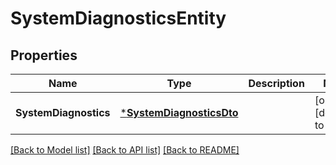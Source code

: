 # SystemDiagnosticsEntity

## Properties
Name | Type | Description | Notes
------------ | ------------- | ------------- | -------------
**SystemDiagnostics** | [***SystemDiagnosticsDto**](SystemDiagnosticsDTO.md) |  | [optional] [default to null]

[[Back to Model list]](../README.md#documentation-for-models) [[Back to API list]](../README.md#documentation-for-api-endpoints) [[Back to README]](../README.md)


